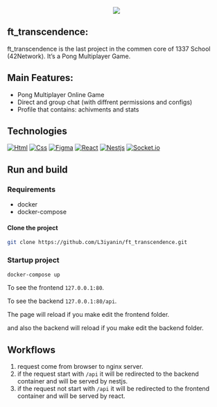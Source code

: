 <p align="center">
  <img src="https://github.com/L3iyanin/ft_transcendence/blob/main/readme/images/logo.svg" />
</p>

## ft_transcendence:
ft_transcendence is the last project in the commen core of 1337 School (42Network).
It’s a Pong Multiplayer Game.

## Main Features:
- Pong Multiplayer Online Game
- Direct and group chat (with diffrent permissions and configs)
- Profile that contains: achivments and stats

## Technologies
[![Html](https://img.shields.io/badge/Html-20232A?style=flat&logo=html5&logoColor=E44D26&link=https://github.com/arihant-jain-09)](https://github.com/L3iyanin)
[![Css](https://img.shields.io/badge/Css-20232A?style=flat&logo=css3&logoColor=1572B6&link=https://github.com/arihant-jain-09)](https://github.com/L3iyanin)
[![Figma](https://img.shields.io/badge/Figma-20232A?style=flat&logo=figma&logoColor=FFFFFF&link=https://github.com/arihant-jain-09)](https://github.com/L3iyanin)
[![React](https://img.shields.io/badge/React-20232A?style=flat&logo=react&logoColor=61DAFB&link=https://github.com/arihant-jain-09)](https://github.com/L3iyanin)
[![Nestjs](https://img.shields.io/badge/Nest-20232A?style=flat&logo=nestjs&logoColor=ED2945)](https://github.com/L3iyanin)
[![Socket.io](https://img.shields.io/badge/Socket.io-20232A?style=flat&logo=socket.io&logoColor=FFF)](https://github.com/L3iyanin)

## Run and build

### Requirements
- docker
- docker-compose

#### Clone the project

```bash
git clone https://github.com/L3iyanin/ft_transcendence.git
```

### Startup project
```bash
docker-compose up
```

To see the frontend `127.0.0.1:80`.

To see the backend `127.0.0.1:80/api`.

The page will reload if you make edit the frontend folder.

and also the backend will reload if you make edit the backend folder.

## Workflows

1. request come from browser to nginx server.
2. if the request start with `/api` it will be redirected to the backend container and will be served by nestjs.
3. if the request not start with `/api` it will be redirected to the frontend container and will be served by react.
